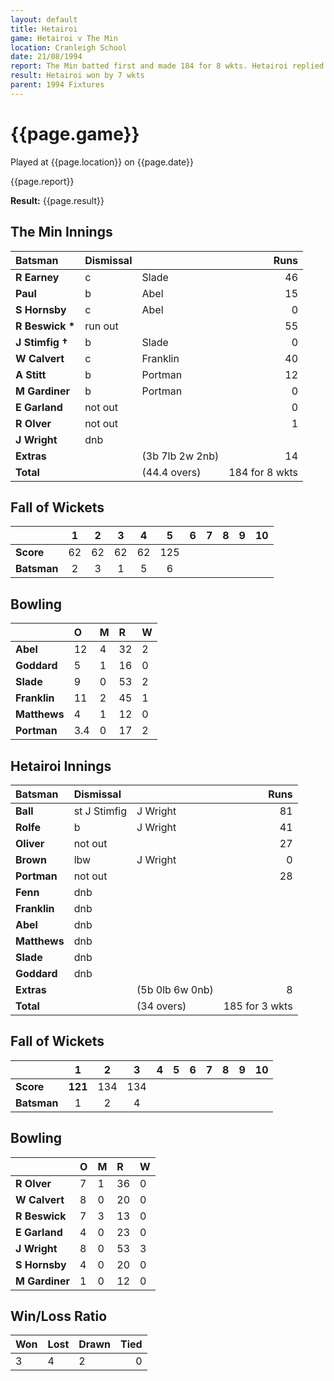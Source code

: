```yaml
---
layout: default
title: Hetairoi
game: Hetairoi v The Min
location: Cranleigh School
date: 21/08/1994
report: The Min batted first and made 184 for 8 wkts. Hetairoi replied with 185 for 3 wkts
result: Hetairoi won by 7 wkts
parent: 1994 Fixtures
---
```


# {{page.game}}

Played at {{page.location}} on {{page.date}}

{{page.report}}

**Result:** {{page.result}}

## The Min Innings

| Batsman | Dismissal |  | Runs |
|:---|:---|---|---:|
| **R Earney** | c | Slade | 46 |
| **Paul** | b | Abel | 15 |
| **S Hornsby** | c | Abel | 0 |
| **R Beswick &#42;** | run out |  | 55 |
| **J Stimfig &#8224;** | b | Slade | 0 |
| **W Calvert** | c | Franklin | 40 |
| **A Stitt** | b | Portman | 12 |
| **M Gardiner** | b | Portman | 0 |
| **E Garland** | not out |  | 0 |
| **R Olver** | not out |  | 1 |
| **J Wright** | dnb |  |  |
| **Extras** | | (3b 7lb 2w 2nb) | 14 |
| **Total** | | (44.4 overs) | 184 for 8 wkts |

## Fall of Wickets

| | 1 | 2 | 3 | 4 | 5 | 6 | 7 | 8 | 9 | 10 |
|---|:---:|:---:|:---:|:---:|:---:|:---:|:---:|:---:|:---:|:---:|
| **Score** | 62 | 62 | 62 | 62 | 125 |  |  |  |  |  |
| **Batsman** | 2 | 3 | 1 | 5 | 6 |  |  |  |  |  |

## Bowling

| | O | M | R | W |
|---|:---|:---|:---|:---|
| **Abel** | 12 | 4 | 32 | 2 |
| **Goddard** | 5 | 1 | 16 | 0 |
| **Slade** | 9 | 0 | 53 | 2 |
| **Franklin** | 11 | 2 | 45 | 1 |
| **Matthews** | 4 | 1 | 12 | 0 |
| **Portman** | 3.4 | 0 | 17 | 2 |

## Hetairoi Innings

| Batsman | Dismissal |  | Runs |
|:---|:---|---|---:|
| **Ball** | st J Stimfig | J Wright | 81 |
| **Rolfe** | b | J Wright | 41 |
| **Oliver** | not out |  | 27 |
| **Brown** | lbw | J Wright | 0 |
| **Portman** | not out |  | 28 |
| **Fenn** | dnb |  |  |
| **Franklin** | dnb |  |  |
| **Abel** | dnb |  |  |
| **Matthews** | dnb |  |  |
| **Slade** | dnb |  |  |
| **Goddard** | dnb |  |  |
| **Extras** | | (5b 0lb 6w 0nb) | 8 |
| **Total** | | (34 overs) | 185 for 3 wkts |

## Fall of Wickets

| | 1 | 2 | 3 | 4 | 5 | 6 | 7 | 8 | 9 | 10 |
|---|:---:|:---:|:---:|:---:|:---:|:---:|:---:|:---:|:---:|:---:|
| **Score** | **121** | 134 | 134 |  |  |  |  |  |  |  |
| **Batsman** | 1 | 2 | 4 |  |  |  |  |  |  |  |

## Bowling

| | O | M | R | W |
|---|:---|:---|:---|:---|
| **R Olver** | 7 | 1 | 36 | 0 |
| **W Calvert** | 8 | 0 | 20 | 0 |
| **R Beswick** | 7 | 3 | 13 | 0 |
| **E Garland** | 4 | 0 | 23 | 0 |
| **J Wright** | 8 | 0 | 53 | 3 |
| **S Hornsby** | 4 | 0 | 20 | 0 |
| **M Gardiner** | 1 | 0 | 12 | 0 |

## Win/Loss Ratio

| Won | Lost | Drawn | Tied |
|:---|:---|:---|---:|
| 3 | 4 | 2 | 0 |